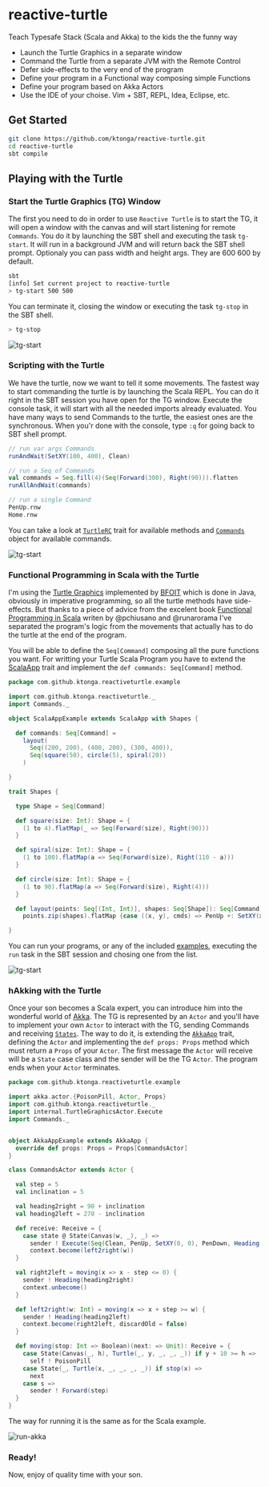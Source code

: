 reactive-turtle
===============

Teach Typesafe Stack (Scala and Akka) to the kids the the funny way

  - Launch the Turtle Graphics in a separate window
  - Command the Turtle from a separate JVM with the Remote Control
  - Defer side-effects to the very end of the program
  - Define your program in a Functional way composing simple Functions
  - Define your program based on Akka Actors
  - Use the IDE of your choise. Vim + SBT, REPL, Idea, Eclipse, etc.

Get Started
-----------

```sh
git clone https://github.com/ktonga/reactive-turtle.git
cd reactive-turtle
sbt compile
```

Playing with the Turtle
-----------------------

### Start the Turtle Graphics (TG) Window

The first you need to do in order to use `Reactive Turtle` is to start the TG, it will open a window with the canvas and will start listening for remote `Commands`. You do it by launching the SBT shell and executing the task `tg-start`. It will run in a background JVM and will return back the SBT shell prompt. Optionaly you can pass width and height args. They are 600 600 by default.

```sh
sbt
[info] Set current project to reactive-turtle
> tg-start 500 500
```

You can terminate it, closing the window or executing the task `tg-stop` in the SBT shell.

```sh
> tg-stop
```

![tg-start](https://raw.githubusercontent.com/ktonga/reactive-turtle/master/screenshots/tg-start.png)


### Scripting with the Turtle

We have the turtle, now we want to tell it some movements. The fastest way to start commanding the turtle is by launching the Scala REPL. You can do it right in the SBT session you have open for the TG window. Execute the console task, it will start with all the needed imports already evaluated.
You have many ways to send Commands to the turtle, the easiest ones are the synchronous. When you'r done with the console, type `:q` for going back to SBT shell prompt.

```scala
// run var args Commands
runAndWait(SetXY(100, 400), Clean)

// run a Seq of Commands
val commands = Seq.fill(4)(Seq(Forward(300), Right(90))).flatten
runAllAndWait(commands)

// run a single Command
PenUp.rnw
Home.rnw
```

You can take a look at [`TurtleRC`](https://github.com/ktonga/reactive-turtle/blob/master/src/main/scala/com/github/ktonga/reactiveturtle/rc.scala) trait for available methods and [`Commands`](https://github.com/ktonga/reactive-turtle/blob/master/src/main/scala/com/github/ktonga/reactiveturtle/package.scala) object for available commands.

![tg-start](https://raw.githubusercontent.com/ktonga/reactive-turtle/master/screenshots/console.png)


### Functional Programming in Scala with the Turtle

I'm using the [Turtle Graphics](http://www.bfoit.org/itp/JavaTurtleGraphics.html) implemented by [BFOIT](http://www.bfoit.org/) which is done in Java, obviously in imperative programming, so all the turtle methods have side-effects. But thanks to a piece of advice from the excelent book [Functional Programming in Scala](http://www.manning.com/bjarnason/) writen by @pchiusano and @runarorama I've separated the program's logic from the movements that actually has to do the turtle at the end of the program.

You will be able to define the `Seq[Command]` composing all the pure functions you want. For writting your Turtle Scala Program you have to extend the [ScalaApp](src/main/scala/com/github/ktonga/reactiveturtle/rc.scala) trait and implement the `def commands: Seq[Command]` method.

```scala
package com.github.ktonga.reactiveturtle.example

import com.github.ktonga.reactiveturtle._
import Commands._

object ScalaAppExample extends ScalaApp with Shapes {

  def commands: Seq[Command] =
    layout(
      Seq((200, 200), (400, 200), (300, 400)),
      Seq(square(50), circle(5), spiral(20))
    )

}

trait Shapes {

  type Shape = Seq[Command]

  def square(size: Int): Shape = {
    (1 to 4).flatMap(_ => Seq(Forward(size), Right(90)))
  }

  def spiral(size: Int): Shape = {
    (1 to 100).flatMap(a => Seq(Forward(size), Right(110 - a)))
  }

  def circle(size: Int): Shape = {
    (1 to 90).flatMap(a => Seq(Forward(size), Right(4)))
  }

  def layout(points: Seq[(Int, Int)], shapes: Seq[Shape]): Seq[Command] =
    points.zip(shapes).flatMap {case ((x, y), cmds) => PenUp +: SetXY(x, y) +: PenDown +: cmds}

}

```

You can run your programs, or any of the included [examples](src/main/scala/com/github/ktonga/reactiveturtle/example), executing the `run` task in the SBT session and chosing one from the list.

![tg-start](https://raw.githubusercontent.com/ktonga/reactive-turtle/master/screenshots/run-scala.png)

### hAkking with the Turtle

Once your son becomes a Scala expert, you can introduce him into the wonderful world of [Akka](http://akka.io/). The TG is represented by an `Actor` and you'll have to implement your own `Actor` to interact with the TG, sending Commands and receiving [`States`](src/main/scala/com/github/ktonga/reactiveturtle/package.scala). The way to do it, is extending the [`AkkaApp`](src/main/scala/com/github/ktonga/reactiveturtle/rc.scala) trait, defining the `Actor` and implementing the `def props: Props` method which must return a `Props` of your `Actor`. The first message the `Actor` will receive will be a `State` case class and the sender will be the TG `Actor`. The program ends when your `Actor` terminates.

```scala
package com.github.ktonga.reactiveturtle.example

import akka.actor.{PoisonPill, Actor, Props}
import com.github.ktonga.reactiveturtle._
import internal.TurtleGraphicsActor.Execute
import Commands._


object AkkaAppExample extends AkkaApp {
  override def props: Props = Props[CommandsActor]
}

class CommandsActor extends Actor {

  val step = 5
  val inclination = 5

  val heading2right = 90 + inclination
  val heading2left = 270 - inclination

  def receive: Receive = {
    case state @ State(Canvas(w, _), _) =>
      sender ! Execute(Seq(Clean, PenUp, SetXY(0, 0), PenDown, Heading(heading2right)))
      context.become(left2right(w))
  }

  val right2left = moving(x => x - step <= 0) {
    sender ! Heading(heading2right)
    context.unbecome()
  }

  def left2right(w: Int) = moving(x => x + step >= w) {
    sender ! Heading(heading2left)
    context.become(right2left, discardOld = false)
  }

  def moving(stop: Int => Boolean)(next: => Unit): Receive = {
    case State(Canvas(_, h), Turtle(_, y, _, _, _)) if y + 10 >= h =>
      self ! PoisonPill
    case State(_, Turtle(x, _, _, _, _)) if stop(x) =>
      next
    case s =>
      sender ! Forward(step)
  }
}

```

The way for running it is the same as for the Scala example.

![run-akka](https://raw.githubusercontent.com/ktonga/reactive-turtle/master/screenshots/run-akka.png)

### Ready!

Now, enjoy of quality time with your son.
